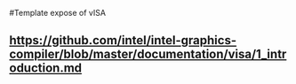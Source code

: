 #Template expose of vISA
## https://github.com/intel/intel-graphics-compiler/blob/master/documentation/visa/1_introduction.md
